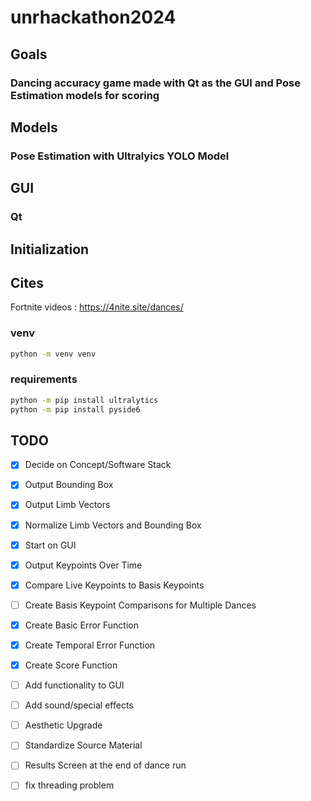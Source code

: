 # unrhackathon2024

## Goals

### Dancing accuracy game made with Qt as the GUI and Pose Estimation models for scoring

## Models

### Pose Estimation with Ultralyics YOLO Model

## GUI

### Qt

## Initialization

## Cites
Fortnite videos : https://4nite.site/dances/

### venv

```bash
python -m venv venv
```

### requirements

```bash
python -m pip install ultralytics
python -m pip install pyside6
```

## TODO

- [x] Decide on Concept/Software Stack

- [x] Output Bounding Box

- [x] Output Limb Vectors

- [x] Normalize Limb Vectors and Bounding Box

- [x] Start on GUI

- [x] Output Keypoints Over Time

- [X] Compare Live Keypoints to Basis Keypoints

- [ ] Create Basis Keypoint Comparisons for Multiple Dances

- [x] Create Basic Error Function

- [x] Create Temporal Error Function

- [X] Create Score Function

- [ ] Add functionality to GUI

- [ ] Add sound/special effects

- [ ] Aesthetic Upgrade

- [ ] Standardize Source Material 

- [ ] Results Screen at the end of dance run

- [ ] fix threading problem